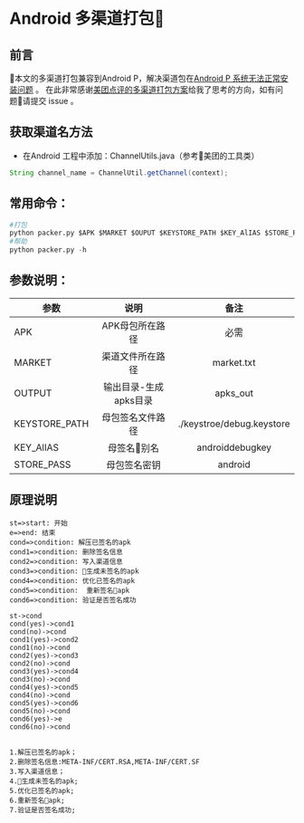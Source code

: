 # Android 多渠道打包


## 前言
 本文的多渠道打包兼容到Android P，解决渠道包在[Android P 系统无法正常安装问题](https://github.com/Meituan-Dianping/walle/issues/264) 。
 在此非常感谢[美团点评的多渠道打包方案](<https://github.com/Meituan-Dianping/walle/issues>)给我了思考的方向，如有问题请提交 issue 。

## 获取渠道名方法

- 在Android 工程中添加：ChannelUtils.java（参考美团的工具类）

```java
String channel_name = ChannelUtil.getChannel(context);
```
 
## 常用命令：
```python
#打包
python packer.py $APK $MARKET $OUPUT $KEYSTORE_PATH $KEY_AlIAS $STORE_PASS
#帮助
python packer.py -h
```

## 参数说明：

| 参数        | 说明    |  备注  |
| --------   | :-----:  | :----: |
|APK|APK母包所在路径|必需|
|MARKET|渠道文件所在路径|market.txt|
|OUTPUT|输出目录-生成apks目录|apks_out|
|KEYSTORE_PATH|母包签名文件路径|./keystroe/debug.keystore|
|KEY_AlIAS|母签名别名|androiddebugkey|
|STORE_PASS| 母包签名密钥|android|

## 原理说明
```flow 
st=>start: 开始 
e=>end: 结束 
cond=>condition: 解压已签名的apk 
cond1=>condition: 删除签名信息
cond2=>condition: 写入渠道信息 
cond3=>condition: 生成未签名的apk 
cond4=>condition: 优化已签名的apk 
cond5=>condition:  重新签名apk
cond6=>condition: 验证是否签名成功 

st->cond 
cond(yes)->cond1
cond(no)->cond 
cond1(yes)->cond2 
cond1(no)->cond 
cond2(yes)->cond3
cond2(no)->cond 
cond3(yes)->cond4
cond3(no)->cond 
cond4(yes)->cond5 
cond4(no)->cond 
cond5(yes)->cond6 
cond5(no)->cond 
cond6(yes)->e
cond6(no)->cond 


```
    1.解压已签名的apk；
    2.删除签名信息:META-INF/CERT.RSA,META-INF/CERT.SF
    3.写入渠道信息；
    4.生成未签名的apk;
    5.优化已签名的apk;
    6.重新签名apk;
    7.验证是否签名成功;
